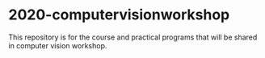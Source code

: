 # 2020-computervisionworkshop
This repository is for the course and practical programs that will be shared in computer vision workshop.
